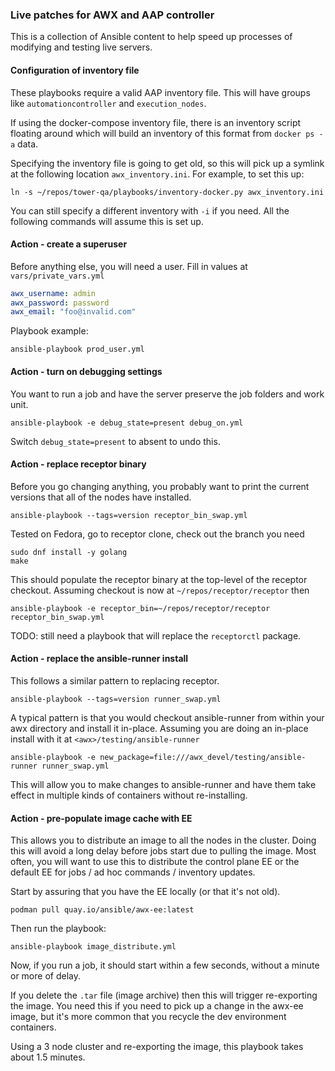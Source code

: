 ### Live patches for AWX and AAP controller

This is a collection of Ansible content to help speed up processes of
modifying and testing live servers.

#### Configuration of inventory file

These playbooks require a valid AAP inventory file.
This will have groups like `automationcontroller` and `execution_nodes`.

If using the docker-compose inventory file, there is an inventory script floating
around which will build an inventory of this format from `docker ps -a` data.

Specifying the inventory file is going to get old, so this will pick up a symlink
at the following location `awx_inventory.ini`. For example, to set this up:

```
ln -s ~/repos/tower-qa/playbooks/inventory-docker.py awx_inventory.ini
```

You can still specify a different inventory with `-i` if you need.
All the following commands will assume this is set up.

#### Action - create a superuser

Before anything else, you will need a user. Fill in values at `vars/private_vars.yml`

```yaml
awx_username: admin
awx_password: password
awx_email: "foo@invalid.com"
```

Playbook example:

```
ansible-playbook prod_user.yml
```

#### Action - turn on debugging settings

You want to run a job and have the server preserve the job folders and work unit.

```
ansible-playbook -e debug_state=present debug_on.yml
```

Switch `debug_state=present` to absent to undo this.

#### Action - replace receptor binary

Before you go changing anything, you probably want to print the current versions
that all of the nodes have installed.

```
ansible-playbook --tags=version receptor_bin_swap.yml
```

Tested on Fedora, go to receptor clone, check out the branch you need

```
sudo dnf install -y golang
make
```

This should populate the receptor binary at the top-level of the receptor checkout.
Assuming checkout is now at `~/repos/receptor/receptor` then

```
ansible-playbook -e receptor_bin=~/repos/receptor/receptor receptor_bin_swap.yml
```

TODO: still need a playbook that will replace the `receptorctl` package.

#### Action - replace the ansible-runner install

This follows a similar pattern to replacing receptor.

```
ansible-playbook --tags=version runner_swap.yml
```

A typical pattern is that you would checkout ansible-runner from within
your awx directory and install it in-place.
Assuming you are doing an in-place install with it at `<awx>/testing/ansible-runner`

```
ansible-playbook -e new_package=file:///awx_devel/testing/ansible-runner runner_swap.yml
```

This will allow you to make changes to ansible-runner and have them take
effect in multiple kinds of containers without re-installing.

#### Action - pre-populate image cache with EE

This allows you to distribute an image to all the nodes in the cluster.
Doing this will avoid a long delay before jobs start due to pulling the image.
Most often, you will want to use this to distribute the control plane EE
or the default EE for jobs / ad hoc commands / inventory updates.

Start by assuring that you have the EE locally (or that it's not old).

```
podman pull quay.io/ansible/awx-ee:latest
```

Then run the playbook:

```
ansible-playbook image_distribute.yml
```

Now, if you run a job, it should start within a few seconds, without a minute
or more of delay.

If you delete the `.tar` file (image archive) then this will trigger re-exporting the image.
You need this if you need to pick up a change in the awx-ee image, but it's
more common that you recycle the dev environment containers.

Using a 3 node cluster and re-exporting the image, this playbook takes about 1.5 minutes.
